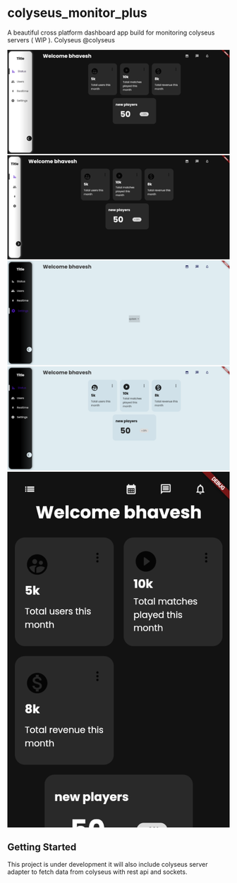 # colyseus_monitor_plus

 A beautiful cross platform dashboard app build for monitoring colyseus servers ( WIP ).
 Colyseus @colyseus
 
 ![alt text](./screenshots/dark1.png)
 ![alt text](./screenshots/dark2.png)
  ![alt text](./screenshots/light1.png)
   ![alt text](./screenshots/light2.png)
     ![alt text](./screenshots/mobile.png)

## Getting Started

This project is under development it will also include colyseus server adapter to fetch data from colyseus with rest api and sockets.
